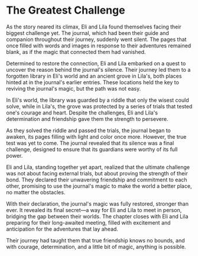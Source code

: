 # The Greatest Challenge

As the story neared its climax, Eli and Lila found themselves facing their biggest challenge yet. The journal, which had been their guide and companion throughout their journey, suddenly went silent. The pages that once filled with words and images in response to their adventures remained blank, as if the magic that connected them had vanished.

Determined to restore the connection, Eli and Lila embarked on a quest to uncover the reason behind the journal's silence. Their journey led them to a forgotten library in Eli's world and an ancient grove in Lila's, both places hinted at in the journal's earlier entries. These locations held the key to reviving the journal's magic, but the path was not easy.

In Eli's world, the library was guarded by a riddle that only the wisest could solve, while in Lila's, the grove was protected by a series of trials that tested one's courage and heart. Despite the challenges, Eli and Lila's determination and friendship gave them the strength to persevere.

As they solved the riddle and passed the trials, the journal began to awaken, its pages filling with light and color once more. However, the true test was yet to come. The journal revealed that its silence was a final challenge, designed to ensure that its guardians were worthy of its full power.

Eli and Lila, standing together yet apart, realized that the ultimate challenge was not about facing external trials, but about proving the strength of their bond. They declared their unwavering friendship and commitment to each other, promising to use the journal's magic to make the world a better place, no matter the obstacles.

With their declaration, the journal's magic was fully restored, stronger than ever. It revealed its final secret—a way for Eli and Lila to meet in person, bridging the gap between their worlds. The chapter closes with Eli and Lila preparing for their long-awaited meeting, filled with excitement and anticipation for the adventures that lay ahead.

Their journey had taught them that true friendship knows no bounds, and with courage, determination, and a little bit of magic, anything is possible.
